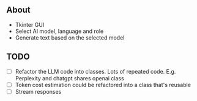 ## About
- Tkinter GUI
- Select AI model, language and role
- Generate text based on the selected model

## TODO
- [ ] Refactor the LLM code into classes. Lots of repeated code. E.g. Perplexity and chatgpt shares openai class
- [ ] Token cost estimation could be refactored into a class that's reusable
- [ ] Stream responses